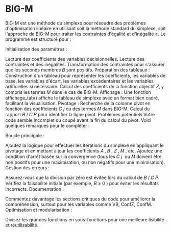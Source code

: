 # BIG-M
BIG-M est une méthode du simplexe pour résoudre des problèmes d'optimisation linéaire
en utilisant soit la méthode standard du simplexe, soit l'approche de BIG-M pour traiter les contraintes d'égalité et d'inégalité 
≥. Le programme est structuré pour :

Initialisation des paramètres :

Lecture des coefficients des variables décisionnelles.
Lecture des contraintes et des inégalités.
Transformation des contraintes pour s'assurer que les seconds membres 𝐵 sont positifs.
Préparation des tableaux :
Construction d'un tableau pour représenter les coefficients, les variables de base, les variables d'écart, les variables excédentaires et les variables artificielles si nécessaire.
Calcul des coefficients de la fonction objectif 
𝑍, y compris les termes 
𝑀 dans le cas de BIG-M.
Affichage :
Une fonction affichage_tab() affiche le tableau de simplexe avec un format bien cadré, facilitant la visualisation.
Pivotage :
Recherche de la colonne pivot en fonction des coefficients 
𝐶
𝑗
​ou des termes 
𝑀 dans BIG-M.
Calcul du rapport 
𝐵
/
𝐶
𝑃 pour identifier la ligne pivot.
Problèmes potentiels
Votre code semble incomplet ou coupé avant la fin du calcul du pivot. Voici quelques remarques pour le compléter :

Boucle principale :

Ajoutez la logique pour effectuer les itérations du simplexe en appliquant le pivotage et en mettant à jour les coefficients 
𝐴
, 
𝐵
, 
𝑍
, 
𝑀
, etc.
Ajoutez une condition d'arrêt basée sur la convergence (tous les 
𝐶
𝑗
​
  ou 
𝑀
 doivent être non positifs pour une maximisation, ou non négatifs pour une minimisation).
Gestion des erreurs :

Assurez-vous que la division par zéro est évitée lors du calcul de 
𝐵
/
𝐶
𝑃.
Vérifiez la faisabilité initiale (par exemple, 
𝐵
≥
0
) pour éviter les résultats incorrects.
Documentation :

Commentez davantage les sections critiques du code pour améliorer la compréhension, surtout pour les variables comme VB, ConfZ, ConfM.
Optimisation et modularisation :

Divisez les grandes fonctions en sous-fonctions pour une meilleure lisibilité et réutilisabilité.
